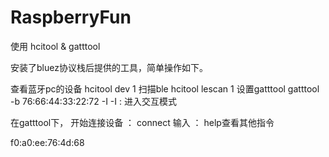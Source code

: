 # RaspberryFun
使用 hcitool & gatttool

安装了bluez协议栈后提供的工具，简单操作如下。

查看蓝牙pc的设备
hcitool dev
1
扫描ble
hcitool lescan
1
设置gatttool
 gatttool  -b 76:66:44:33:22:72 -I
 -I : 进入交互模式

在gatttool下， 
开始连接设备 ： connect 
输入 ： help查看其他指令

f0:a0:ee:76:4d:68